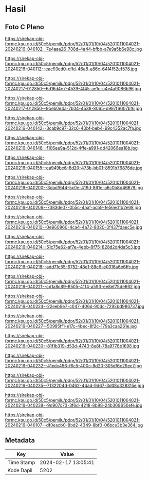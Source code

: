 # Hasil

## Foto C Plano

https://sirekap-obj-formc.kpu.go.id/50c5/pemilu/pdpr/52/01/01/10/04/5201011004021-20240216-040102--7e4aaa26-708d-4a44-bfbb-a7e9a5b6e98c.jpg

https://sirekap-obj-formc.kpu.go.id/50c5/pemilu/pdpr/52/01/01/10/04/5201011004021-20240216-040112--eae93ed0-cffd-46a8-a86c-64f4f52ef578.jpg

https://sirekap-obj-formc.kpu.go.id/50c5/pemilu/pdpr/52/01/01/10/04/5201011004021-20240217-012850--6d16d4e7-4539-4f45-ae1c-c4e4a9086b96.jpg

https://sirekap-obj-formc.kpu.go.id/50c5/pemilu/pdpr/52/01/01/10/04/5201011004021-20240217-012850--9beb0e4a-7b04-4538-8065-d997f6607bf6.jpg

https://sirekap-obj-formc.kpu.go.id/50c5/pemilu/pdpr/52/01/01/10/04/5201011004021-20240216-040142--3cab9c97-32c6-40bf-beb4-99c4352ac7fa.jpg

https://sirekap-obj-formc.kpu.go.id/50c5/pemilu/pdpr/52/01/01/10/04/5201011004021-20240216-040148--f106ee9a-512d-4ffe-a991-dd42066ea18b.jpg

https://sirekap-obj-formc.kpu.go.id/50c5/pemilu/pdpr/52/01/01/10/04/5201011004021-20240216-040155--ca949bc6-8d20-473b-bb01-8591b76876de.jpg

https://sirekap-obj-formc.kpu.go.id/50c5/pemilu/pdpr/52/01/01/10/04/5201011004021-20240216-040200--3dadf644-5c0e-419d-861e-a6c0b8d46678.jpg

https://sirekap-obj-formc.kpu.go.id/50c5/pemilu/pdpr/52/01/01/10/04/5201011004021-20240216-040206--7383de07-0b5c-4aaf-acb9-fe56ed1b2e68.jpg

https://sirekap-obj-formc.kpu.go.id/50c5/pemilu/pdpr/52/01/01/10/04/5201011004021-20240216-040210--0e960960-4ca4-4a72-8020-0f437fdaec5e.jpg

https://sirekap-obj-formc.kpu.go.id/50c5/pemilu/pdpr/52/01/01/10/04/5201011004021-20240216-040214--51c75e62-af7e-4ebb-9f75-828d2d4da5c3.jpg

https://sirekap-obj-formc.kpu.go.id/50c5/pemilu/pdpr/52/01/01/10/04/5201011004021-20240216-040218--add71c55-6752-48e1-88c6-e0316a6e6ffc.jpg

https://sirekap-obj-formc.kpu.go.id/50c5/pemilu/pdpr/52/01/01/10/04/5201011004021-20240216-040221--cd1a8c89-8505-4114-a593-ee8ef75de662.jpg

https://sirekap-obj-formc.kpu.go.id/50c5/pemilu/pdpr/52/01/01/10/04/5201011004021-20240216-040224--22eeb9e7-c047-406d-90dc-7293bd986737.jpg

https://sirekap-obj-formc.kpu.go.id/50c5/pemilu/pdpr/52/01/01/10/04/5201011004021-20240216-040227--50995ff1-e17c-4bec-8f2c-179a3caa261e.jpg

https://sirekap-obj-formc.kpu.go.id/50c5/pemilu/pdpr/52/01/01/10/04/5201011004021-20240216-040230--81f1b319-d53d-4743-8e8f-78a9778b1698.jpg

https://sirekap-obj-formc.kpu.go.id/50c5/pemilu/pdpr/52/01/01/10/04/5201011004021-20240216-040232--41edc456-f6c5-400c-8d20-305df6c29ec7.jpg

https://sirekap-obj-formc.kpu.go.id/50c5/pemilu/pdpr/52/01/01/10/04/5201011004021-20240216-040235--7132204d-0462-44ad-9d67-3d08c328315e.jpg

https://sirekap-obj-formc.kpu.go.id/50c5/pemilu/pdpr/52/01/01/10/04/5201011004021-20240216-040238--9d907c73-3f6d-4218-8b98-24b309650efe.jpg

https://sirekap-obj-formc.kpu.go.id/50c5/pemilu/pdpr/52/01/01/10/04/5201011004021-20240216-040107--df0eacb0-8bd2-4349-8bf0-06bce3b3e364.jpg


## Metadata

| Key        | Value               |
| ---------- | ------------------- |
| Time Stamp | 2024-02-17 13:05:41 |
| Kode Dapil | 5202                |




